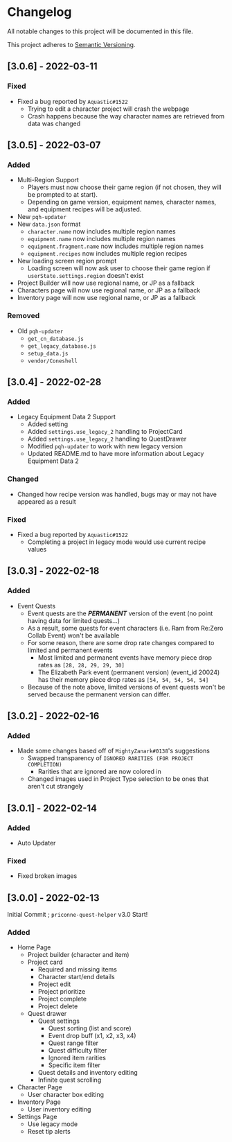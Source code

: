 # Changelog
All notable changes to this project will be documented in this file.

This project adheres to [Semantic Versioning](https://semver.org/spec/v2.0.0.html).

## [3.0.6] - 2022-03-11
### Fixed
- Fixed a bug reported by `Aquastic#1522`
  - Trying to edit a character project will crash the webpage
  - Crash happens because the way character names are retrieved from data was changed

## [3.0.5] - 2022-03-07
### Added
- Multi-Region Support
  - Players must now choose their game region (if not chosen, they will be prompted to at start).
  - Depending on game version, equipment names, character names, and equipment recipes will be adjusted.
- New `pqh-updater`
- New `data.json` format
  - `character.name` now includes multiple region names
  - `equipment.name` now includes multiple region names
  - `equipment.fragment.name` now includes multiple region names
  - `equipment.recipes` now includes multiple region recipes
- New loading screen region prompt
  - Loading screen will now ask user to choose their game region if `userState.settings.region` doesn't exist
- Project Builder will now use regional name, or JP as a fallback
- Characters page will now use regional name, or JP as a fallback
- Inventory page will now use regional name, or JP as a fallback
### Removed
- Old `pqh-updater`
  - `get_cn_database.js`
  - `get_legacy_database.js`
  - `setup_data.js`
  - `vendor/Coneshell`

## [3.0.4] - 2022-02-28
### Added
- Legacy Equipment Data 2 Support
  - Added setting
  - Added `settings.use_legacy_2` handling to ProjectCard
  - Added `settings.use_legacy_2` handling to QuestDrawer
  - Modified `pqh-updater` to work with new legacy version
  - Updated README.md to have more information about Legacy Equipment Data 2
### Changed
- Changed how recipe version was handled, bugs may or may not have appeared as a result
### Fixed
- Fixed a bug reported by `Aquastic#1522`
  - Completing a project in legacy mode would use current recipe values

## [3.0.3] - 2022-02-18
### Added
- Event Quests
  - Event quests are the ***PERMANENT*** version of the event (no point having data for limited quests...)
  - As a result, some quests for event characters (i.e. Ram from Re:Zero Collab Event) won't be available
  - For some reason, there are some drop rate changes compared to limited and permanent events
    - Most limited and permanent events have memory piece drop rates as `[28, 28, 29, 29, 30]`
    - The Elizabeth Park event (permanent version) (event_id 20024) has their memory piece drop rates as `[54, 54, 54, 54, 54]`
  - Because of the note above, limited versions of event quests won't be served because the permanent version can differ.

## [3.0.2] - 2022-02-16
### Added
- Made some changes based off of `MightyZanark#0138`'s suggestions
  - Swapped transparency of `IGNORED RARITIES (FOR PROJECT COMPLETION)`
    - Rarities that are ignored are now colored in
  - Changed images used in Project Type selection to be ones that aren't cut strangely

## [3.0.1] - 2022-02-14
### Added
- Auto Updater
### Fixed
- Fixed broken images

## [3.0.0] - 2022-02-13
Initial Commit ; `priconne-quest-helper` v3.0 Start!
### Added
- Home Page
  - Project builder (character and item)
  - Project card
    - Required and missing items
    - Character start/end details
    - Project edit
    - Project prioritize
    - Project complete
    - Project delete
  - Quest drawer
    - Quest settings
      - Quest sorting (list and score)
      - Event drop buff (x1, x2, x3, x4)
      - Quest range filter
      - Quest difficulty filter
      - Ignored item rarities
      - Specific item filter
    - Quest details and inventory editing
    - Infinite quest scrolling
- Character Page
  - User character box editing
- Inventory Page
  - User inventory editing
- Settings Page
  - Use legacy mode
  - Reset tip alerts